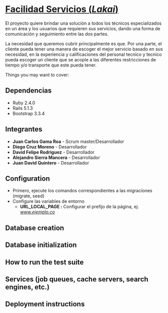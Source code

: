 # [__Facilidad Servicios__ (*Lakai*)](https://facilidad-servicios.herokuapp.com/)

El proyecto quiere brindar una solución a todos los técnicos especializados en un área y los usuarios que requieren sus servicios, dando una forma de comunicación y seguimiento entre las dos partes. 

La necesidad que queremos cubrir principalmente es que.  Por una parte, el cliente pueda tener una manera de escoger el mejor servicio basado en sus necesidad, en la experiencia y calificaciones del personal tecnico y tecnico pueda escoger un cliente que se acople a las diferentes restricciones de tiempo y/o transporte que este pueda tener.

Things you may want to cover:

## Dependencias

* Ruby 2.4.0
* Rails 5.1.3
* Bootstrap 3.3.4

## Integrantes

* __Juan Carlos Gama Roa__  - Scrum master/Desarrollador
* __Diego Cruz Moreno__ - Desarrollador
* __David Felipe Rodriguez__ - Desarrollador
* __Alejandro Sierra Mancera__ - Desarrollador
* __Juan David Quintero__ - Desarrollador

## Configuration

* Primero, ejecute los comandos correspondientes a las migraciones (migrate, seed)
* Configure las variables de entorno
	* __URL_LOCAL_PAGE :__ Configurar el prefijo de la página, ej. *www.ejemplo.co*

## Database creation

## Database initialization

## How to run the test suite

## Services (job queues, cache servers, search engines, etc.)

## Deployment instructions

